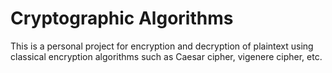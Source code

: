 # Cryptographic Algorithms
This is a personal project for encryption and decryption of plaintext using classical encryption algorithms such as Caesar cipher, vigenere cipher, etc. 
